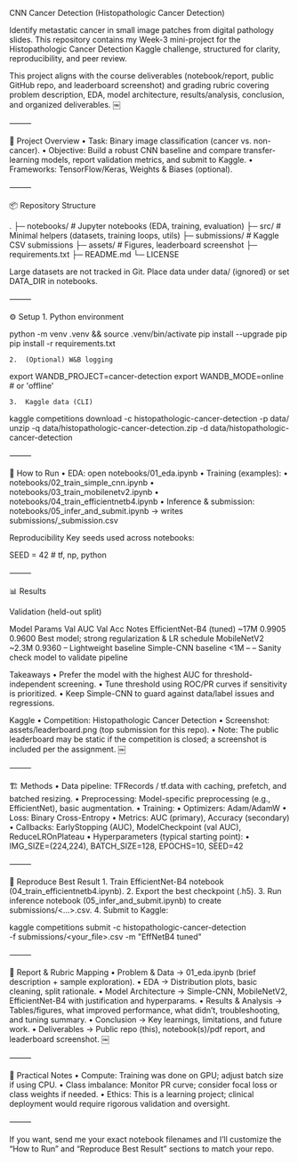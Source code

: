CNN Cancer Detection (Histopathologic Cancer Detection)

Identify metastatic cancer in small image patches from digital pathology slides.
This repository contains my Week-3 mini-project for the Histopathologic Cancer Detection Kaggle challenge, structured for clarity, reproducibility, and peer review.

This project aligns with the course deliverables (notebook/report, public GitHub repo, and leaderboard screenshot) and grading rubric covering problem description, EDA, model architecture, results/analysis, conclusion, and organized deliverables.  ￼

⸻

🧭 Project Overview
	•	Task: Binary image classification (cancer vs. non-cancer).
	•	Objective: Build a robust CNN baseline and compare transfer-learning models, report validation metrics, and submit to Kaggle.
	•	Frameworks: TensorFlow/Keras, Weights & Biases (optional).

⸻

📦 Repository Structure

.
├─ notebooks/                 # Jupyter notebooks (EDA, training, evaluation)
├─ src/                       # Minimal helpers (datasets, training loops, utils)
├─ submissions/               # Kaggle CSV submissions
├─ assets/                    # Figures, leaderboard screenshot
├─ requirements.txt
├─ README.md
└─ LICENSE

Large datasets are not tracked in Git. Place data under data/ (ignored) or set DATA_DIR in notebooks.

⸻

⚙️ Setup
	1.	Python environment

python -m venv .venv && source .venv/bin/activate
pip install --upgrade pip
pip install -r requirements.txt

	2.	(Optional) W&B logging

export WANDB_PROJECT=cancer-detection
export WANDB_MODE=online   # or 'offline'

	3.	Kaggle data (CLI)

kaggle competitions download -c histopathologic-cancer-detection -p data/
unzip -q data/histopathologic-cancer-detection.zip -d data/histopathologic-cancer-detection


⸻

🧪 How to Run
	•	EDA: open notebooks/01_eda.ipynb
	•	Training (examples):
	•	notebooks/02_train_simple_cnn.ipynb
	•	notebooks/03_train_mobilenetv2.ipynb
	•	notebooks/04_train_efficientnetb4.ipynb
	•	Inference & submission: notebooks/05_infer_and_submit.ipynb → writes submissions/<timestamp>_submission.csv

Reproducibility
Key seeds used across notebooks:

SEED = 42  # tf, np, python


⸻

📊 Results

Validation (held-out split)

Model	Params	Val AUC	Val Acc	Notes
EfficientNet-B4 (tuned)	~17M	0.9905	0.9600	Best model; strong regularization & LR schedule
MobileNetV2	~2.3M	0.9360	–	Lightweight baseline
Simple-CNN baseline	<1M	–	–	Sanity check model to validate pipeline

Takeaways
	•	Prefer the model with the highest AUC for threshold-independent screening.
	•	Tune threshold using ROC/PR curves if sensitivity is prioritized.
	•	Keep Simple-CNN to guard against data/label issues and regressions.

Kaggle
	•	Competition: Histopathologic Cancer Detection
	•	Screenshot: assets/leaderboard.png (top submission for this repo).
	•	Note: The public leaderboard may be static if the competition is closed; a screenshot is included per the assignment.  ￼

⸻

🏗️ Methods
	•	Data pipeline: TFRecords / tf.data with caching, prefetch, and batched resizing.
	•	Preprocessing: Model-specific preprocessing (e.g., EfficientNet), basic augmentation.
	•	Training:
	•	Optimizers: Adam/AdamW
	•	Loss: Binary Cross-Entropy
	•	Metrics: AUC (primary), Accuracy (secondary)
	•	Callbacks: EarlyStopping (AUC), ModelCheckpoint (val AUC), ReduceLROnPlateau
	•	Hyperparameters (typical starting point):
	•	IMG_SIZE=(224,224), BATCH_SIZE=128, EPOCHS=10, SEED=42

⸻

🚀 Reproduce Best Result
	1.	Train EfficientNet-B4 notebook (04_train_efficientnetb4.ipynb).
	2.	Export the best checkpoint (.h5).
	3.	Run inference notebook (05_infer_and_submit.ipynb) to create submissions/<...>.csv.
	4.	Submit to Kaggle:

kaggle competitions submit -c histopathologic-cancer-detection \
  -f submissions/<your_file>.csv -m "EffNetB4 tuned"


⸻

🧾 Report & Rubric Mapping
	•	Problem & Data → 01_eda.ipynb (brief description + sample exploration).
	•	EDA → Distribution plots, basic cleaning, split rationale.
	•	Model Architecture → Simple-CNN, MobileNetV2, EfficientNet-B4 with justification and hyperparams.
	•	Results & Analysis → Tables/figures, what improved performance, what didn’t, troubleshooting, and tuning summary.
	•	Conclusion → Key learnings, limitations, and future work.
	•	Deliverables → Public repo (this), notebook(s)/pdf report, and leaderboard screenshot.  ￼

⸻

🧰 Practical Notes
	•	Compute: Training was done on GPU; adjust batch size if using CPU.
	•	Class imbalance: Monitor PR curve; consider focal loss or class weights if needed.
	•	Ethics: This is a learning project; clinical deployment would require rigorous validation and oversight.



⸻

If you want, send me your exact notebook filenames and I’ll customize the “How to Run” and “Reproduce Best Result” sections to match your repo.
